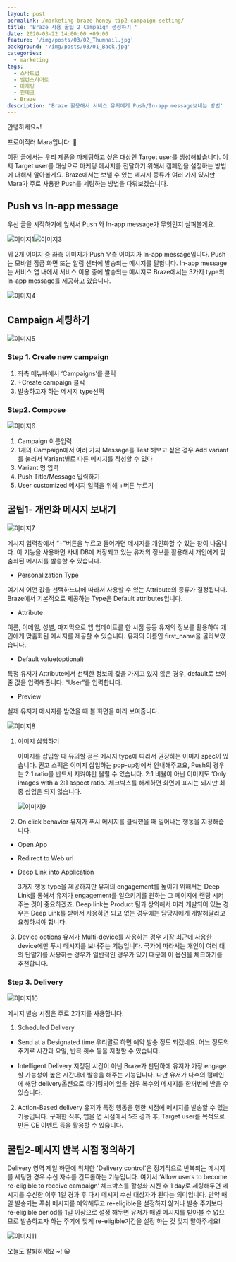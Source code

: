 ```yaml
---
layout: post
permalink: /marketing-braze-honey-tip2-campaign-setting/
title: 'Braze 사용 꿀팁 2_Campaign 생성하기 '
date: 2020-03-22 14:00:00 +09:00
feature: '/img/posts/03/02_Thumnail.jpg'
background: '/img/posts/03/01_Back.jpg'
categories:
  - marketing
tags:
  - 스타트업
  - 밸런스히어로
  - 마케팅
  - 핀테크
  - Braze
description: 'Braze 활용해서 서비스 유저에게 Push/In-app message보내는 방법'
---
```


안녕하세요~!

프로이직러 Mara입니다. 🐳

이전 글에서는 우리 제품을 마케팅하고 싶은 대상인 Target user를 생성해봤습니다. 이제 Target user를 대상으로 마케팅 메시지를 전달하기 위해서 캠페인을 설정하는 방법에 대해서 알아볼게요. Braze에서는 보낼 수 있는 메시지 종류가 여러 가지 있지만 Mara가 주로 사용한 Push를 세팅하는 방법을 다뤄보겠습니다. 

## Push vs In-app message
우선 글을 시작하기에 앞서서 Push 와 In-app message가 무엇인지 살펴볼게요. 

![이미지1](/img/posts/03/01.png)![이미지3](/img/posts/03/03.png)

위 2개 이미지 중 좌측 이미지가 Push 우측 이미지가 In-app message입니다. Push는 모바일 잠금 화면 또는 알림 센터에 발송되는 메시지를 말합니다. In-app message는 서비스 앱 내에서 서비스 이용 중에 발송되는 메시지로 Braze에서는 3가지 type의 In-app message를 제공하고 있습니다.

![이미지4](/img/posts/03/04.png) 

## Campaign 세팅하기 

![이미지5](/img/posts/03/05.png)

### Step 1. Create new campaign

1. 좌측 메뉴바에서 ‘Campaigns’를 클릭
2. +Create campaign 클릭
3. 발송하고자 하는 메시지 type선택

### Step2. Compose

![이미지6](/img/posts/03/06.png)

1. Campaign 이름입력 
2. 1개의 Campaign에서 여러 가지 Message를 Test 해보고 싶은 경우 Add variant를 눌러서 Variant별로 다른 메시지를 작성할 수 있다
3. Variant 명 입력
4. Push Title/Message 입력하기
5. User customized 메시지 입력을 위해 +버튼 누르기

## 꿀팁1- 개인화 메시지 보내기 

![이미지7](/img/posts/03/07.PNG)

메시지 입력창에서 “+”버튼을 누르고 들어가면 메시지를 개인화할 수 있는 창이 나옵니다. 이 기능을 사용하면 사내 DB에 저장되고 있는 유저의 정보를 활용해서 개인에게 맞춤화된 메시지를 발송할 수 있습니다.

* Personalization Type

여기서 어떤 값을 선택하느냐에 따라서 사용할 수 있는 Attribute의 종류가 결정됩니다. Braze에서 기본적으로 제공하는 Type은 Default attributes입니다.

* Attribute

이름, 이메일, 성별, 마지막으로 앱 업데이트를 한 시점 등등 유저의 정보를 활용하여 개인에게 맞춤화된 메시지를 제공할 수 있습니다. 유저의 이름인 first_name을 골라보았습니다.

* Default value(optional)

특정 유저가 Attribute에서 선택한 정보의 값을 가지고 있지 않은 경우, default로 보여줄 값을 입력해줍니다. “User”를 입력합니다.

* Preview

실제 유저가 메시지를 받았을 때 볼 화면을 미리 보여줍니다.

![이미지8](/img/posts/03/08.png)

1. 이미지 삽입하기 

   이미지를 삽입할 때 유의할 점은 메시지 type에 따라서 권장하는 이미지 spec이 있습니다. 권고 스펙은 이미지 삽입하는 pop-up창에서 안내해주고요, Push의 경우는 2:1 ratio를 반드시 지켜야만 올릴 수 있습니다. 2:1 비율이 아닌 이미지도 ‘Only images with a 2:1 aspect ratio.’ 체크박스를 해제하면 화면에 표시는 되지만 최종 삽입은 되지 않습니다. 

    ![이미지9](/img/posts/03/09.PNG)

2. On click behavior 
   유저가 푸시 메시지를 클릭했을 때 일어나는 행동을 지정해줍니다. 

* Open App

* Redirect to Web url

* Deep Link into Application 

  3가지 행동 type을 제공하지만 유저의 engagement를 높이기 위해서는 Deep Link를 통해서 유저가 engagement를 일으키기를 원하는 그 페이지에 랜딩 시켜주는 것이 중요하겠죠. Deep link는 Product 팀과 상의해서 미리 개발되어 있는 경우는 Deep Link를 받아서 사용하면 되고 없는 경우에는 담당자에게 개발해달라고 요청하셔야 합니다. 

3. Device options 
   유저가 Multi-device를 사용하는 경우 가장 최근에 사용한 device에만 푸시 메시지를 보내주는 기능입니다. 국가에 따라서는 개인이 여러 대의 단말기를 사용하는 경우가 일반적인 경우가 있기 때문에 이 옵션을 체크하기를 추천합니다.

### Step 3. Delivery

![이미지10](/img/posts/03/10.PNG)

메시지 발송 시점은 주로 2가지를 사용합니다. 

1. Scheduled Delivery

* Send at a Designated time
   우리말로 하면 예약 발송 정도 되겠네요.
   어느 정도의 주기로 시간과 요일, 반복 횟수 등을 지정할 수 있습니다.

* Intelligent Delivery
   지정된 시간이 아닌 Braze가 판단하에 유저가 가장 engage할 가능성이 높은 시간대에 발송을 해주는 기능입니다. 다만 유저가 다수의 캠페인에 해당 delivery옵션으로 타기팅되어 있을 경우 복수의 메시지를 한꺼번에 받을 수 있습니다.

2. Action-Based delivery 
   유저가 특정 행동을 행한 시점에 메시지를 발송할 수 있는 기능입니다. 
   구매한 직후, 앱을 연 시점에서 5초 경과 후, Target user를 목적으로 만든 CE 이벤트 등을 활용할 수 있습니다. 

## 꿀팁2-메시지 반복 시점 정의하기 


Delivery 영역 제일 하단에 위치한 'Delivery control'은 정기적으로 반복되는 메시지를 세팅한 경우 수신 자수를 컨트롤하는 기능입니다. 여기서  ‘Allow users to become re-eligible to receive campaign’ 체크박스를 활성화 시킨 후 1 day로 세팅해두면 메시지를 수신한 이후 1일 경과 후 다시 메시지 수신 대상자가 된다는 의미입니다. 만약 매일 발송되는 푸쉬 메시지를 예약해두고 re-eligible을 설정하지 않거나 발송 주기보다 re-eligible period를 1일 이상으로 설정 해두면 유저가 매일 메시지를 받아볼 수 없으므로 발송하고자 하는 주기에 맞게 re-eligible기간을 설정 하는 것 잊지 말아주세요!

![이미지11](/img/posts/03/11.png) 

오늘도 칼퇴하세요 ~! 😀